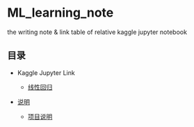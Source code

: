 # ML_learning_note
the writing note  &amp;  link table of relative kaggle jupyter notebook

## 目录

<!-- MarkdownTOC levels="1,2" autolink="true" -->

- Kaggle Jupyter Link
  - [线性回归](https://www.kaggle.com/naaautes/linear-regression-example)

- [说明](#readme)
  - [项目说明](#readme)

<!-- /MarkdownTOC -->
